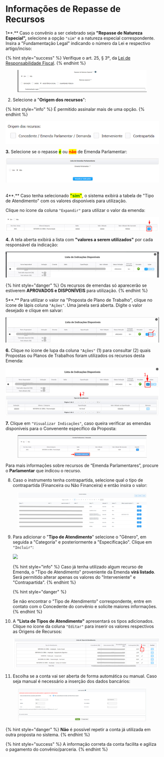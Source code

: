 # Informações de Repasse de Recursos

1**.** Caso o convênio a ser celebrado seja **"Repasse de Natureza Especial",** selecione a opção `"sim"` e a natureza especial correspondente. Insira a "Fundamentação Legal" indicando o número da Lei e respectivo artigo/inciso:

{% hint style="success" %}
Verifique o art. 25, § 3º, da [Lei de Responsabilidade Fiscal](http://www.planalto.gov.br/ccivil\_03/leis/lcp/lcp101.htm).
{% endhint %}

<figure><img src="../../../../.gitbook/assets/image (13).png" alt=""><figcaption></figcaption></figure>

2. Selecione a "**Origem dos recursos**":

{% hint style="info" %}
É permitido assinalar mais de uma opção.
{% endhint %}

![](<../../../../.gitbook/assets/image (331).png>)

**3.** Selecione se o repasse <mark style="color:green;">**é**</mark> ou <mark style="color:red;">**não**</mark> de Emenda Parlamentar:

![](<../../../../.gitbook/assets/image (80).png>)

\
4**.** Caso tenha selecionado <mark style="color:green;">**"sim"**</mark>, o sistema exibirá a tabela de "Tipo de Atendimento" com os valores disponíveis para utilização.

Clique no ícone da coluna `"Expandir"` para utilizar o valor da emenda:

![](<../../../../.gitbook/assets/image (373).png>)

**4.** A tela aberta exibirá a lista com **"valores a serem utilizados"** por cada responsável da indicação:

![](<../../../../.gitbook/assets/image (359).png>)

{% hint style="danger" %}
Os recursos de emendas só aparecerão se estiverem **APROVADOS e DISPONÍVEIS** para utilização.
{% endhint %}


5**.** Para utilizar o valor na "Proposta de Plano de Trabalho", clique no ícone de lápis coluna `"Ações"`. Uma janela será aberta. Digite o valor desejado e clique em salvar:

![](<../../../../.gitbook/assets/image (322).png>)

**6.** Clique no ícone de lupa da coluna `"Ações"` (1) para consultar (2) quais Propostas ou Planos de Trabalhos foram utilizados os recursos desta Emenda:

![](<../../../../.gitbook/assets/image (292).png>)

**7.** Clique em `"Visualizar Indicações"`, caso queira verificar as emendas disponíveis para o Convenente específico da Proposta:

<figure><img src="../../../../.gitbook/assets/image (12) (1) (2).png" alt=""><figcaption></figcaption></figure>

Para mais informações sobre recursos de “Emenda Parlamentares”, procure o **Parlamentar** que indicou o recurso.

8. Caso o instrumento tenha contrapartida, selecione qual o tipo de contrapartida (Financeira ou Não Financeira) e então insira o valor:

<figure><img src="../../../../.gitbook/assets/image (4) (3).png" alt=""><figcaption></figcaption></figure>

9.  Para adicionar o "**Tipo de Atendimento**" selecione o "Gênero", em seguida a "Categoria" e posteriormente a "Especificação". Clique em `"Incluir"`:

    ![](../../../../.gitbook/assets/manual\_convenentes\_proposta\_proposta\_tipo-de-atendimento.jpg)

    {% hint style="info" %}
    Caso já tenha utilizado algum recurso de Emenda, o "Tipo de Atendimento" proveniente da Emenda **virá listado**. Será permitido alterar apenas os valores do "Interveniente" e "Contrapartida".
    {% endhint %}

    {% hint style="danger" %}

    Se não encontrar o "Tipo de Atendimento" correspondente, entre em contato com o Concedente do convênio e solicite maiores informações.
    {% endhint %}


10. A **"Lista de Tipos de Atendimento"** apresentará os tipos adicionados. Clique no ícone da coluna `"Editar"` para inserir os valores respectivos as Origens de Recursos:

    ![](<../../../../.gitbook/assets/image (316).png>)


11. Escolha se a conta vai ser aberta de forma automática ou manual. Caso seja manual é necessário a inserção dos dados bancários:

<figure><img src="../../../../.gitbook/assets/image (7) (5).png" alt=""><figcaption></figcaption></figure>

{% hint style="danger" %}
**Não** é possível repetir a conta já utilizada em outra proposta no sistema.&#x20;
{% endhint %}

{% hint style="success" %}
A informação correta da conta facilita e agiliza o pagamento do convênio/parceria.
{% endhint %}


